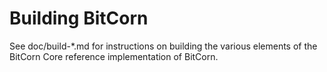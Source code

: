 Building BitCorn
=================

See doc/build-*.md for instructions on building the various
elements of the BitCorn Core reference implementation of BitCorn.
